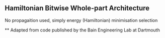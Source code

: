 ## Hamiltonian Bitwise Whole-part Architecture

No propagaition used, simply energy (Hamiltonian) minimisation selection

** Adapted from code published by the Bain Engineering Lab at Dartmouth